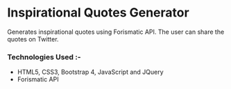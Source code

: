 # Inspirational Quotes Generator

Generates inspirational quotes using Forismatic API. 
The user can share the quotes on Twitter.

### Technologies Used :-
  * HTML5, CSS3, Bootstrap 4, JavaScript and JQuery
  * Forismatic API
